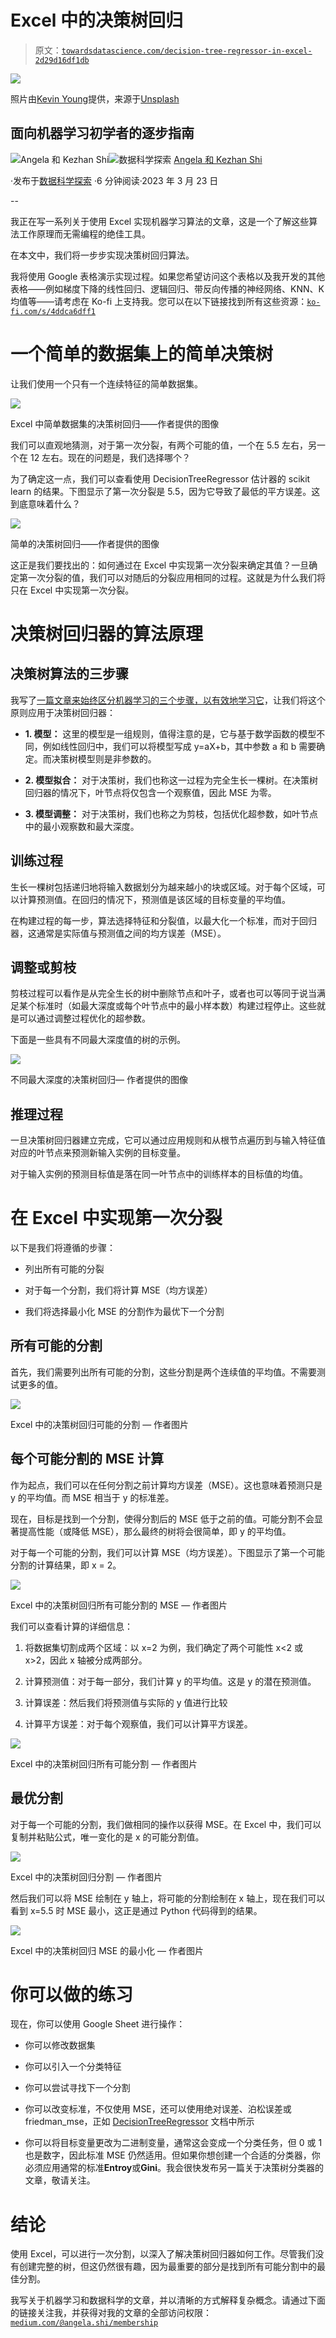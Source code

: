 # Excel 中的决策树回归

> 原文：[`towardsdatascience.com/decision-tree-regressor-in-excel-2d29d16df1db`](https://towardsdatascience.com/decision-tree-regressor-in-excel-2d29d16df1db)

![](img/704b63133df778fd0325d550992bcd91.png)

照片由[Kevin Young](https://unsplash.com/@kevinjyoung?utm_source=medium&utm_medium=referral)提供，来源于[Unsplash](https://unsplash.com/?utm_source=medium&utm_medium=referral)

## 面向机器学习初学者的逐步指南

[](https://medium.com/@angela.shi?source=post_page-----2d29d16df1db--------------------------------)![Angela 和 Kezhan Shi](https://medium.com/@angela.shi?source=post_page-----2d29d16df1db--------------------------------)[](https://towardsdatascience.com/?source=post_page-----2d29d16df1db--------------------------------)![数据科学探索](https://towardsdatascience.com/?source=post_page-----2d29d16df1db--------------------------------) [Angela 和 Kezhan Shi](https://medium.com/@angela.shi?source=post_page-----2d29d16df1db--------------------------------)

·发布于[数据科学探索](https://towardsdatascience.com/?source=post_page-----2d29d16df1db--------------------------------) ·6 分钟阅读·2023 年 3 月 23 日

--

我正在写一系列关于使用 Excel 实现机器学习算法的文章，这是一个了解这些算法工作原理而无需编程的绝佳工具。

在本文中，我们将一步步实现决策树回归算法。

我将使用 Google 表格演示实现过程。如果您希望访问这个表格以及我开发的其他表格——例如梯度下降的线性回归、逻辑回归、带反向传播的神经网络、KNN、K 均值等——请考虑在 Ko-fi 上支持我。您可以在以下链接找到所有这些资源：[`ko-fi.com/s/4ddca6dff1`](https://ko-fi.com/s/4ddca6dff1)

# 一个简单的数据集上的简单决策树

让我们使用一个只有一个连续特征的简单数据集。

![](img/9df88702c0faaf46171e4d283c42ce9e.png)

Excel 中简单数据集的决策树回归——作者提供的图像

我们可以直观地猜测，对于第一次分裂，有两个可能的值，一个在 5.5 左右，另一个在 12 左右。现在的问题是，我们选择哪个？

为了确定这一点，我们可以查看使用 DecisionTreeRegressor 估计器的 scikit learn 的结果。下图显示了第一次分裂是 5.5，因为它导致了最低的平方误差。这到底意味着什么？

![](img/22cf33bf6a49b0ffef0520a6dfb1a715.png)

简单的决策树回归——作者提供的图像

这正是我们要找出的：如何通过在 Excel 中实现第一次分裂来确定其值？一旦确定第一次分裂的值，我们可以对随后的分裂应用相同的过程。这就是为什么我们将只在 Excel 中实现第一次分裂。

# 决策树回归器的算法原理

## 决策树算法的三步骤

我写了[一篇文章来始终区分机器学习的三个步骤，以有效地学习它](https://medium.com/towards-data-science/machine-learning-in-three-steps-how-to-efficiently-learn-it-aefcf423a9e1)，让我们将这个原则应用于决策树回归器：

+   **1\. 模型：** 这里的模型是一组规则，值得注意的是，它与基于数学函数的模型不同，例如线性回归中，我们可以将模型写成 y=aX+b，其中参数 a 和 b 需要确定。而决策树模型则是非参数的。

+   **2\. 模型拟合：** 对于决策树，我们也称这一过程为完全生长一棵树。在决策树回归器的情况下，叶节点将仅包含一个观察值，因此 MSE 为零。

+   **3\. 模型调整：** 对于决策树，我们也称之为剪枝，包括优化超参数，如叶节点中的最小观察数和最大深度。

## 训练过程

生长一棵树包括递归地将输入数据划分为越来越小的块或区域。对于每个区域，可以计算预测值。在回归的情况下，预测值是该区域的目标变量的平均值。

在构建过程的每一步，算法选择特征和分裂值，以最大化一个标准，而对于回归器，这通常是实际值与预测值之间的均方误差（MSE）。

## 调整或剪枝

剪枝过程可以看作是从完全生长的树中删除节点和叶子，或者也可以等同于说当满足某个标准时（如最大深度或每个叶节点中的最小样本数）构建过程停止。这些就是可以通过调整过程优化的超参数。

下面是一些具有不同最大深度值的树的示例。

![](img/ce425193980e93660c02103190c00dbc.png)

不同最大深度的决策树回归— 作者提供的图像

## 推理过程

一旦决策树回归器建立完成，它可以通过应用规则和从根节点遍历到与输入特征值对应的叶节点来预测新输入实例的目标变量。

对于输入实例的预测目标值是落在同一叶节点中的训练样本的目标值的均值。

# 在 Excel 中实现第一次分裂

以下是我们将遵循的步骤：

+   列出所有可能的分裂

+   对于每一个分割，我们将计算 MSE（均方误差）

+   我们将选择最小化 MSE 的分割作为最优下一个分割

## 所有可能的分割

首先，我们需要列出所有可能的分割，这些分割是两个连续值的平均值。不需要测试更多的值。

![](img/62f2a2716d465906a80f571bac86e760.png)

Excel 中的决策树回归可能的分割 — 作者图片

## 每个可能分割的 MSE 计算

作为起点，我们可以在任何分割之前计算均方误差（MSE）。这也意味着预测只是 y 的平均值。而 MSE 相当于 y 的标准差。

现在，目标是找到一个分割，使得分割后的 MSE 低于之前的值。可能分割不会显著提高性能（或降低 MSE），那么最终的树将会很简单，即 y 的平均值。

对于每一个可能的分割，我们可以计算 MSE（均方误差）。下图显示了第一个可能分割的计算结果，即 x = 2。

![](img/4ef5116c70eb2a2e6781ce45ac54bae1.png)

Excel 中的决策树回归所有可能分割的 MSE — 作者图片

我们可以查看计算的详细信息：

1.  将数据集切割成两个区域：以 x=2 为例，我们确定了两个可能性 x<2 或 x>2，因此 x 轴被分成两部分。

1.  计算预测值：对于每一部分，我们计算 y 的平均值。这是 y 的潜在预测值。

1.  计算误差：然后我们将预测值与实际的 y 值进行比较

1.  计算平方误差：对于每个观察值，我们可以计算平方误差。

![](img/93db904dbc1354de6e8485d37f62ac8e.png)

Excel 中的决策树回归所有可能分割 — 作者图片

## 最优分割

对于每一个可能的分割，我们做相同的操作以获得 MSE。在 Excel 中，我们可以复制并粘贴公式，唯一变化的是 x 的可能分割值。

![](img/271d64a43ea7187bdcd8061e91fe9289.png)

Excel 中的决策树回归分割 — 作者图片

然后我们可以将 MSE 绘制在 y 轴上，将可能的分割绘制在 x 轴上，现在我们可以看到 x=5.5 时 MSE 最小，这正是通过 Python 代码得到的结果。

![](img/79041106a2a75b51b2bb2fa4ce12cb2b.png)

Excel 中的决策树回归 MSE 的最小化 — 作者图片

# 你可以做的练习

现在，你可以使用 Google Sheet 进行操作：

+   你可以修改数据集

+   你可以引入一个分类特征

+   你可以尝试寻找下一个分割

+   你可以改变标准，不仅使用 MSE，还可以使用绝对误差、泊松误差或 friedman_mse，正如 [DecisionTreeRegressor](https://scikit-learn.org/stable/modules/generated/sklearn.tree.DecisionTreeRegressor.html) 文档中所示

+   你可以将目标变量更改为二进制变量，通常这会变成一个分类任务，但 0 或 1 也是数字，因此标准 MSE 仍然适用。但如果你想创建一个合适的分类器，你必须应用通常的标准**Entroy**或**Gini**。我会很快发布另一篇关于决策树分类器的文章，敬请关注。

# 结论

使用 Excel，可以进行一次分割，以深入了解决策树回归器如何工作。尽管我们没有创建完整的树，但这仍然很有趣，因为最重要的部分是找到所有可能分割中的最佳分割。

我写关于机器学习和数据科学的文章，并以清晰的方式解释复杂概念。请通过下面的链接关注我，并获得对我的文章的全部访问权限：[`medium.com/@angela.shi/membership`](https://medium.com/@angela.shi/membership)
